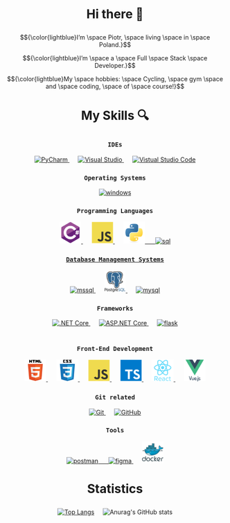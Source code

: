 # <p align="center">Hi there 👋 </p>
<div align="center">
  
$${\color{lightblue}I’m \space Piotr, \space living \space in \space Poland.}$$
  
$${\color{lightblue}I’m \space a \space Full \space Stack \space Developer.}$$
  
$${\color{lightblue}My \space hobbies: \space Cycling, \space gym \space and \space coding, \space of \space course!}$$
</div>

# <p align="center">My Skills 🔍</p>
<div align="center">

### ```IDEs```
<a href="https://www.jetbrains.com/pycharm/" target="_blank" rel="noreferrer"> <img src="https://www.svgrepo.com/show/354237/pycharm.svg" alt="PyCharm" width="50" height="50"/> </a> &nbsp;&nbsp;&nbsp;&nbsp;
<a href="https://visualstudio.microsoft.com/" target="_blank" rel="noreferrer"> <img src="https://www.svgrepo.com/show/354520/visual-studio.svg" alt="Visual Studio" width="50" height="50"/> </a> &nbsp;&nbsp;&nbsp;&nbsp;
<a href="https://code.visualstudio.com/" target="_blank" rel="noreferrer"> <img src="https://www.svgrepo.com/show/354522/visual-studio-code.svg" alt="Vistual Studio Code" width="50" height="50"/> </a>
  
### ```Operating Systems```
<a href="https://www.microsoft.com/en-us/windows" target="_blank" rel="noreferrer"> <img src="https://www.svgrepo.com/show/382713/windows-applications.svg" alt="windows" width="50" height="50"/> </a>
  
### ```Programming Languages```
<a href="https://www.w3schools.com/cs/" target="_blank" rel="noreferrer"> <img src="https://raw.githubusercontent.com/devicons/devicon/master/icons/csharp/csharp-original.svg" alt="csharp" width="50" height="50"/> </a> &nbsp;&nbsp;&nbsp;&nbsp;
<a href="https://developer.mozilla.org/en-US/docs/Web/JavaScript" target="_blank" rel="noreferrer"> <img src="https://raw.githubusercontent.com/devicons/devicon/master/icons/javascript/javascript-original.svg" alt="javascript" width="50" height="50"/> </a> &nbsp;&nbsp;&nbsp;&nbsp;
</a> <a href="https://www.python.org" target="_blank" rel="noreferrer"> <img src="https://raw.githubusercontent.com/devicons/devicon/master/icons/python/python-original.svg" alt="python" width="50" height="50"/> &nbsp;&nbsp;&nbsp;&nbsp;
</a> <a href="https://www.w3schools.com/sql/" target="_blank" rel="noreferrer"> <img src="https://www.svgrepo.com/show/331760/sql-database-generic.svg" alt="sql" width="50" height="50"/>

### ```Database Management Systems```
<a href="https://www.microsoft.com/en-us/sql-server" target="_blank" rel="noreferrer"> <img src="https://www.svgrepo.com/show/303229/microsoft-sql-server-logo.svg" alt="mssql" width="50" height="50"/> </a> &nbsp;&nbsp;&nbsp;&nbsp;
<a href="https://www.postgresql.org" target="_blank" rel="noreferrer"> <img src="https://raw.githubusercontent.com/devicons/devicon/master/icons/postgresql/postgresql-original-wordmark.svg" alt="postgresql" width="50" height="50"/> </a> &nbsp;&nbsp;&nbsp;&nbsp;
<a href="https://www.mysql.com/" target="_blank" rel="noreferrer"> <img src="https://encrypted-tbn0.gstatic.com/images?q=tbn:ANd9GcQk428HLXA0w4uTvQkd-NMi1oeduBvhQubdFQ&usqp=CAU" alt="mysql" width="50" height="50"/> </a> 

### ```Frameworks```
<a href="https://dotnet.microsoft.com/" target="_blank" rel="noreferrer"> <img src="https://upload.wikimedia.org/wikipedia/commons/thumb/e/ee/.NET_Core_Logo.svg/512px-.NET_Core_Logo.svg.png?20210328084203" alt=".NET Core" width="50" height="50"/> </a>&nbsp;&nbsp;&nbsp;&nbsp;
<a href="https://dotnet.microsoft.com/en-us/apps/aspnet" target="_blank" rel="noreferrer"> <img src="https://www.natmarchand.fr/wp-content/uploads/2018/05/asp.net_.jpg" alt="ASP.NET Core" width="50" height="50"/> </a> &nbsp;&nbsp;&nbsp;&nbsp;
<a href="https://flask.palletsprojects.com/" target="_blank" rel="noreferrer"> <img src="https://www.vectorlogo.zone/logos/pocoo_flask/pocoo_flask-icon.svg" alt="flask" width="50" height="50"/> </a> 
<br><br>

### ```Front-End Development```
<a href="https://www.w3schools.com/html/default.asp" rel="noreferrer"> <img src="https://raw.githubusercontent.com/devicons/devicon/master/icons/html5/html5-original-wordmark.svg" alt="html5" width="50" height="50"/> </a> &nbsp;&nbsp;&nbsp;&nbsp;
<a href="https://www.w3schools.com/css/" target="_blank" rel="noreferrer"> <img src="https://raw.githubusercontent.com/devicons/devicon/master/icons/css3/css3-original-wordmark.svg" alt="css3" width="50" height="50"/> </a> &nbsp;&nbsp;&nbsp;&nbsp;
<a href="https://developer.mozilla.org/en-US/docs/Web/JavaScript" target="_blank" rel="noreferrer"> <img src="https://raw.githubusercontent.com/devicons/devicon/master/icons/javascript/javascript-original.svg" alt="javascript" width="50" height="50"/> </a> &nbsp;&nbsp;&nbsp;&nbsp;
<a href="https://www.typescriptlang.org/" target="_blank" rel="noreferrer"> <img src="https://raw.githubusercontent.com/devicons/devicon/master/icons/typescript/typescript-original.svg" alt="typescript" width="50" height="50"/> </a> &nbsp;&nbsp;&nbsp;&nbsp;
<a href="https://reactjs.org/" target="_blank" rel="noreferrer"> <img src="https://raw.githubusercontent.com/devicons/devicon/master/icons/react/react-original-wordmark.svg" alt="react" width="50" height="50"/> </a> &nbsp;&nbsp;&nbsp;&nbsp;
<a href="https://vuejs.org/" target="_blank" rel="noreferrer"> <img src="https://raw.githubusercontent.com/devicons/devicon/master/icons/vuejs/vuejs-original-wordmark.svg" alt="vuejs" width="50" height="50"/> </a>
  
### ```Git related```
<a href="https://git-scm.com/" target="_blank" rel="noreferrer"> <img src="https://www.vectorlogo.zone/logos/git-scm/git-scm-icon.svg" alt="Git" width="50" height="50"/> </a> &nbsp;&nbsp;&nbsp;&nbsp;
<a href="https://github.com/" target="_blank" rel="noreferrer"> <img src="https://www.svgrepo.com/show/475654/github-color.svg" alt="GitHub" width="50" height="50"/> </a>
  
### ```Tools```
<a href="https://postman.com" target="_blank" rel="noreferrer"> <img src="https://www.vectorlogo.zone/logos/getpostman/getpostman-icon.svg" alt="postman" width="50" height="50"/> &nbsp;&nbsp;&nbsp;&nbsp;
<a href="https://www.figma.com/" target="_blank" rel="noreferrer"> <img src="https://www.vectorlogo.zone/logos/figma/figma-icon.svg" alt="figma" width="50" height="50"/> </a> &nbsp;&nbsp;&nbsp;&nbsp;
</a> <a href="https://www.docker.com/" target="_blank" rel="noreferrer"> <img src="https://raw.githubusercontent.com/devicons/devicon/master/icons/docker/docker-original-wordmark.svg" alt="docker" width="50" height="50"/> </a>  
</div>

# <p align="center">Statistics</p>
<div align="center">
  
[![Top Langs](https://github-readme-stats.vercel.app/api/top-langs/?username=Ainsik&layout=compact&theme=tokyonight)](https://github.com/Ainsik/github-readme-stats)&nbsp;&nbsp;&nbsp;&nbsp;
![Anurag's GitHub stats](https://github-readme-stats.vercel.app/api?username=Ainsik&show_icons=true&theme=tokyonight) 
</div>
